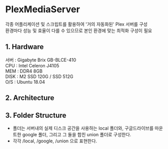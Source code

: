# PlexMediaServer  

각종 어플리케이션 및 스크립트를 활용하여 '거의 자동화된' Plex 서버를 구성  
환경마다 성능 및 효율이 다를 수 있으므로 본인 환경에 맞는 최적화 구성이 필요

## 1. Hardware
서버 : Gigabyte Brix GB-BLCE-410  
CPU : Intel Celeron J4105  
MEM : DDR4 8GB  
DISK : M2 SSD 120G / SSD 512G  
O/S : Ubuntu 18.04

## 2. Architecture

## 3. Folder Structure
- 폴더는 서버내의 실제 디스크 공간을 사용하는 local 폴더와, 구글드라이브를 마운트한 google 폴더, 그리고 그 둘을 합친 union 폴더로 구성한다.
- 각각 /local, /google, /union 으로 표현한다.

